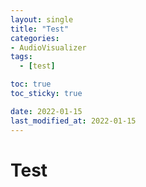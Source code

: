 ```yaml
---
layout: single
title: "Test"
categories:
- AudioVisualizer
tags:
  - [test]

toc: true
toc_sticky: true

date: 2022-01-15
last_modified_at: 2022-01-15
---
```


Test
===

